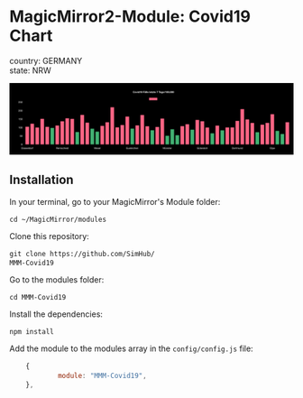 # MagicMirror2-Module: Covid19 Chart

country: GERMANY  
state: NRW

<img src="./chart.png" alt="chart">

## Installation

In your terminal, go to your MagicMirror's Module folder:

```
cd ~/MagicMirror/modules
```

Clone this repository:

```
git clone https://github.com/SimHub/
MMM-Covid19
```

Go to the modules folder:

```
cd MMM-Covid19
```

Install the dependencies:

```
npm install
```

Add the module to the modules array in the `config/config.js` file:

```javascript
    {
            module: "MMM-Covid19",
    },
```

